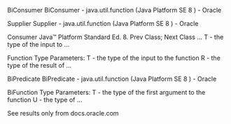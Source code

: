 BiConsumer
BiConsumer - java.util.function (Java Platform SE 8 ) - Oracle

Supplier
Supplier - java.util.function (Java Platform SE 8 ) - Oracle

Consumer
Java™ Platform Standard Ed. 8. Prev Class; Next Class ... T - the type of the input to …

Function
Type Parameters: T - the type of the input to the function R - the type of the result of …

BiPredicate
BiPredicate - java.util.function (Java Platform SE 8 ) - Oracle

BiFunction
Type Parameters: T - the type of the first argument to the function U - the type of …

See results only from docs.oracle.com
